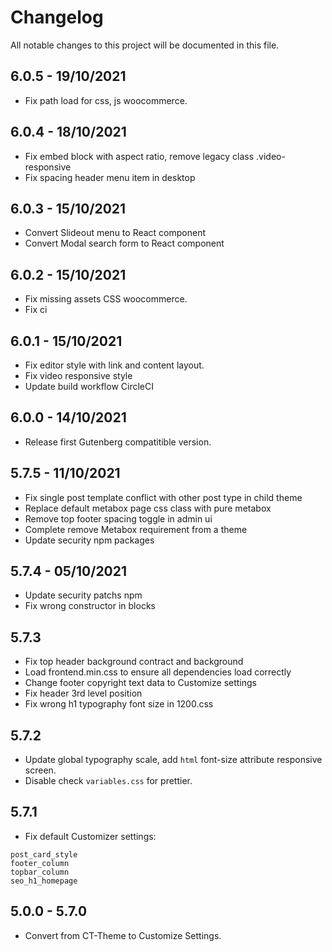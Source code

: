 # Changelog

All notable changes to this project will be documented in this file.

## 6.0.5 - 19/10/2021

- Fix path load for css, js woocommerce.

## 6.0.4 - 18/10/2021

- Fix embed block with aspect ratio, remove legacy class .video-responsive
- Fix spacing header menu item in desktop

## 6.0.3 - 15/10/2021

- Convert Slideout menu to React component
- Convert Modal search form to React component

## 6.0.2 - 15/10/2021

- Fix missing assets CSS woocommerce.
- Fix ci

## 6.0.1 - 15/10/2021

- Fix editor style with link and content layout.
- Fix video responsive style
- Update build workflow CircleCI

## 6.0.0 - 14/10/2021

- Release first Gutenberg compatitible version.

## 5.7.5 - 11/10/2021

- Fix single post template conflict with other post type in child theme
- Replace default metabox page css class with pure metabox
- Remove top footer spacing toggle in admin ui
- Complete remove Metabox requirement from a theme
- Update security npm packages

## 5.7.4 - 05/10/2021

- Update security patchs npm
- Fix wrong constructor in blocks

## 5.7.3

- Fix top header background contract and background
- Load frontend.min.css to ensure all dependencies load correctly
- Change footer copyright text data to Customize settings
- Fix header 3rd level position
- Fix wrong h1 typography font size in 1200.css

## 5.7.2

- Update global typography scale, add `html` font-size attribute responsive screen.
- Disable check `variables.css` for prettier.

## 5.7.1

- Fix default Customizer settings:

```
post_card_style
footer_column
topbar_column
seo_h1_homepage
```

## 5.0.0 - 5.7.0

- Convert from CT-Theme to Customize Settings.
